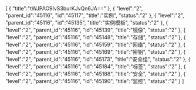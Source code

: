 [
	{
		"title":"tWJPAO9lvS3burKJvQn6JA=="
	},
	{
		"level":"2",
		"parent_id":"45116",
		"id":"45117",
		"title":"实例",
		"status":"2"
	},
	{
		"level":"2",
		"parent_id":"45116",
		"id":"45135",
		"title":"实例模板",
		"status":"2"
	},
	{
		"level":"2",
		"parent_id":"45116",
		"id":"45139",
		"title":"镜像",
		"status":"2"
	},
	{
		"level":"2",
		"parent_id":"45116",
		"id":"45148",
		"title":"存储",
		"status":"2"
	},
	{
		"level":"2",
		"parent_id":"45116",
		"id":"45159",
		"title":"网络",
		"status":"2"
	},
	{
		"level":"2",
		"parent_id":"45116",
		"id":"45169",
		"title":"密钥",
		"status":"2"
	},
	{
		"level":"2",
		"parent_id":"45116",
		"id":"45173",
		"title":"安全组",
		"status":"2"
	},
	{
		"level":"2",
		"parent_id":"45116",
		"id":"45184",
		"title":"标签",
		"status":"2"
	},
	{
		"level":"2",
		"parent_id":"45116",
		"id":"45188",
		"title":"安全",
		"status":"2"
	},
	{
		"level":"2",
		"parent_id":"45116",
		"id":"45190",
		"title":"监控",
		"status":"2"
	}
]